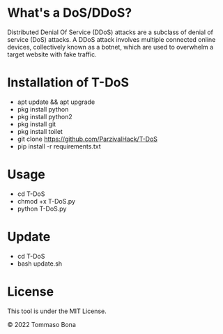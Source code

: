 # What's a DoS/DDoS?
Distributed Denial Of Service (DDoS) attacks are a subclass of denial of service (DoS) attacks. A DDoS attack involves multiple connected online devices, collectively known as a botnet, which are used to overwhelm a target website with fake traffic.

# Installation of T-DoS
* apt update && apt upgrade
* pkg install python
* pkg install python2
* pkg install git
* pkg install toilet
* git clone https://github.com/ParzivalHack/T-DoS
* pip install -r requirements.txt

# Usage
* cd T-DoS
* chmod +x T-DoS.py
* python T-DoS.py

# Update
* cd T-DoS
* bash update.sh

# License
This tool is under the MIT License.

© 2022 Tommaso Bona
